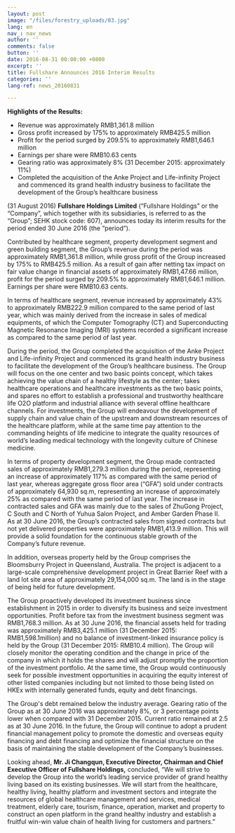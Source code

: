 ```yaml
---
layout: post
image: "/files/forestry_uploads/03.jpg"
lang: en
nav_: nav_news
author: ''
comments: false
button: ''
date: 2016-08-31 00:00:00 +0800
excerpt: ''
title: Fullshare Announces 2016 Interim Results
categories: ''
lang-ref: news_20160831

---
```

**Highlights of the Results:**

* Revenue was approximately RMB1,361.8 million
* Gross profit increased by 175% to approximately RMB425.5 million
* Profit for the period surged by 209.5% to approximately RMB1,646.1 million
* Earnings per share were RMB10.63 cents
* Gearing ratio was approximately 8% (31 December 2015: approximately 11%)
* Completed the acquisition of the Anke Project and Life-infinity Project and commenced its grand health industry business to facilitate the development of the Group’s healthcare business

(31 August 2016) **Fullshare Holdings Limited** (“Fullshare Holdings” or the “Company”, which together with its subsidiaries, is referred to as the “Group”; SEHK stock code: 607), announces today its interim results for the period ended 30 June 2016 (the “period”).

Contributed by healthcare segment, property development segment and green building segment, the Group’s revenue during the period was approximately RMB1,361.8 million, while gross profit of the Group increased by 175% to RMB425.5 million. As a result of gain after netting tax impact on fair value change in financial assets of approximately RMB1,47.66 million, profit for the period surged by 209.5% to approximately RMB1,646.1 million. Earnings per share were RMB10.63 cents.

In terms of healthcare segment, revenue increased by approximately 43% to approximately RMB222.9 million compared to the same period of last year, which was mainly derived from the increase in sales of medical equipments, of which the Computer Tomography (CT) and Superconducting Magnetic Resonance Imaging (MRI) systems recorded a significant increase as compared to the same period of last year.

During the period, the Group completed the acquisition of the Anke Project and Life-infinity Project and commenced its grand health industry business to facilitate the development of the Group’s healthcare business. The Group will focus on the one center and two basic points concept, which takes achieving the value chain of a healthy lifestyle as the center; takes healthcare operations and healthcare investments as the two basic points, and spares no effort to establish a professional and trustworthy healthcare life O2O platform and industrial alliance with several offline healthcare channels. For investments, the Group will endeavour the development of supply chain and value chain of the upstream and downstream resources of the healthcare platform, while at the same time pay attention to the commanding heights of life medicine to integrate the quality resources of world’s leading medical technology with the longevity culture of Chinese medicine.

In terms of property development segment, the Group made contracted sales of approximately RMB1,279.3 million during the period, representing an increase of approximately 117% as compared with the same period of last year, whereas aggregate gross floor area (“GFA”) sold under contracts of approximately 64,930 sq.m, representing an increase of approximately 25% as compared with the same period of last year. The increase in contracted sales and GFA was mainly due to the sales of ZhuGong Project, C South and C North of Yuhua Salon Project, and Amber Garden Phase II. As at 30 June 2016, the Group’s contracted sales from signed contracts but not yet delivered properties were approximately RMB1,413.9 million. This will provide a solid foundation for the continuous stable growth of the Company’s future revenue.

In addition, overseas property held by the Group comprises the Bloomsburry Project in Queensland, Australia. The project is adjacent to a large-scale comprehensive development project in Great Barrier Reef with a land lot site area of approximately 29,154,000 sq.m. The land is in the stage of being held for future development.

The Group proactively developed its investment business since establishment in 2015 in order to diversify its business and seize investment opportunities. Profit before tax from the investment business segment was RMB1,768.3 million. As at 30 June 2016, the financial assets held for trading was approximately RMB3,425.1 million (31 December 2015: RMB1,598.1million) and no balance of investment-linked insurance policy is held by the Group (31 December 2015: RMB10.4 million). The Group will closely monitor the operating condition and the change in price of the company in which it holds the shares and will adjust promptly the proportion of the investment portfolio. At the same time, the Group would continuously seek for possible investment opportunities in acquiring the equity interest of other listed companies including but not limited to those being listed on HKEx with internally generated funds, equity and debt financings.

The Group's debt remained below the industry average. Gearing ratio of the Group as at 30 June 2016 was approximately 8%, or 3 percentage points lower when compared with 31 December 2015. Current ratio remained at 2.5 as at 30 June 2016. In the future, the Group will continue to adopt a prudent financial management policy to promote the domestic and overseas equity financing and debt financing and optimize the financial structure on the basis of maintaining the stable development of the Company’s businesses.

Looking ahead, **Mr. Ji Changqun, Executive Director, Chairman and Chief Executive Officer of Fullshare Holdings,** concluded, “We will strive to develop the Group into the world’s leading service provider of grand healthy living based on its existing businesses. We will start from the healthcare, healthy living, healthy platform and investment sectors and integrate the resources of global healthcare management and services, medical treatment, elderly care, tourism, finance, operation, market and property to construct an open platform in the grand healthy industry and establish a fruitful win-win value chain of health living for customers and partners.”